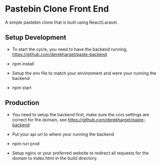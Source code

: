 # Pastebin Clone Front End

A simple pastebin clone that is built using React/Laravel. 


## Setup Development

- To start the cycle, you need to have the backend running, https://github.com/derekharget/paste-backend

- npm install

- Setup the env file to match your environment and were your running the backend

- npm start

## Production

- You need to setup the backend first, make sure the cors settings are correct for the domain, see https://github.com/derekharget/paste-backend

- Put your api url to where your running the backend

- npm run prod

- Setup nginx or your preferred website to redirect all requests for the domain to index.html in the build directory.
